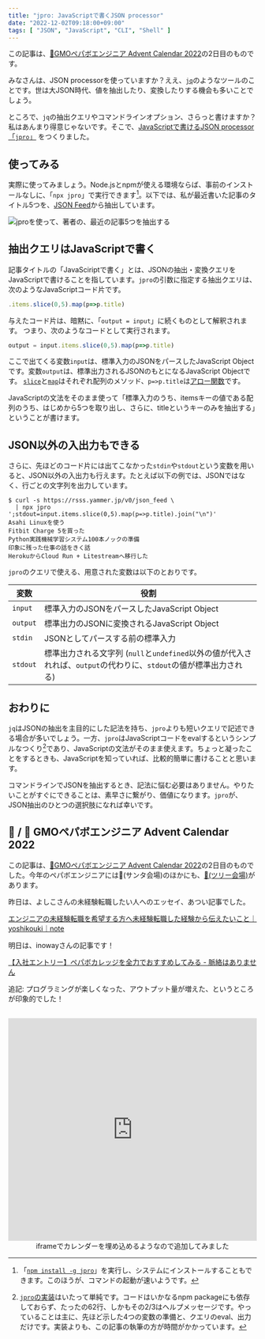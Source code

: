 ```yaml
---
title: "jpro: JavaScriptで書くJSON processor"
date: "2022-12-02T09:18:00+09:00"
tags: [ "JSON", "JavaScript", "CLI", "Shell" ]
---
```


この記事は、[🎅GMOペパボエンジニア Advent Calendar 2022](https://adventar.org/calendars/7722)の2日目のものです。

みなさんは、JSON processorを使っていますか？ええ、[`jq`](https://github.com/stedolan/jq)のようなツールのことです。世は大JSON時代、値を抽出したり、変換したりする機会も多いことでしょう。

ところで、`jq`の抽出クエリやコマンドラインオプション、さらっと書けますか？私はあんまり得意じゃないです。そこで、[JavaScriptで書けるJSON processor「`jpro`」](https://github.com/yammerjp/jpro) をつくりました。

## 使ってみる

実際に使ってみましょう。Node.jsとnpmが使える環境ならば、事前のインストールなしに、「`npx jpro`」で実行できます[^npx]。以下では、私が最近書いた記事のタイトル5つを、[JSON Feed](https://rsss.yammer.jp/v0/json_feed)から抽出しています。

[^npx]: 「[`npm install -g jpro`](https://www.npmjs.com/package/jpro)」を実行し、システムにインストールすることもできます。このほうが、コマンドの起動が速いようです。

![jproを使って、著者の、最近の記事5つを抽出する](https://blob.yammer.jp/jpro-feed-titles.gif)

## 抽出クエリはJavaScriptで書く

記事タイトルの「JavaSciriptで書く」とは、JSONの抽出・変換クエリをJavaScriptで書けることを指しています。`jpro`の引数に指定する抽出クエリは、次のようなJavaScriptコード片です。

```JavaScript
.items.slice(0,5).map(p=>p.title)
```

与えたコード片は、暗黙に、「`output = input`」に続くものとして解釈されます。
つまり、次のようなコードとして実行されます。

```JavaScript
output = input.items.slice(0,5).map(p=>p.title)
```

ここで出てくる変数`input`は、標準入力のJSONをパースしたJavaScript Objectです。変数`output`は、標準出力されるJSONのもとになるJavaScript Objectです。
[`slice`](https://developer.mozilla.org/ja/docs/Web/JavaScript/Reference/Global_Objects/Array/slice)と[`map`](https://developer.mozilla.org/ja/docs/Web/JavaScript/Reference/Global_Objects/Array/map)はそれぞれ配列のメソッド、`p=>p.title`は[アロー関数](https://developer.mozilla.org/ja/docs/Web/JavaScript/Reference/Functions/Arrow_functions)です。

JavaScriptの文法をそのまま使って「標準入力のうち、itemsキーの値である配列のうち、はじめから5つを取り出し、さらに、titleというキーのみを抽出する」ということが書けます。

## JSON以外の入出力もできる

さらに、先ほどのコード片には出てこなかった`stdin`や`stdout`という変数を用いると、JSON以外の入出力も行えます。たとえば以下の例では、JSONではなく、行ごとの文字列を出力しています。

```
$ curl -s https://rsss.yammer.jp/v0/json_feed \
  | npx jpro ';stdout=input.items.slice(0,5).map(p=>p.title).join("\n")'
Asahi Linuxを使う
Fitbit Charge 5を買った
Python実践機械学習システム100本ノックの準備
印象に残った仕事の話をきく話
HerokuからCloud Run + Litestreamへ移行した
```

`jpro`のクエリで使える、用意された変数は以下のとおりです。

| 変数 | 役割 |
| --- | --- |
| `input` | 標準入力のJSONをパースしたJavaScript Object |
| `output` | 標準出力のJSONに変換されるJavaScript Object |
| `stdin` | JSONとしてパースする前の標準入力|
| `stdout` | 標準出力される文字列 (`null`と`undefined`以外の値が代入されれば、`output`の代わりに、`stdout`の値が標準出力される) |

## おわりに

`jq`はJSONの抽出を主目的にした記法を持ち、`jpro`よりも短いクエリで記述できる場合が多いでしょう。一方、`jpro`はJavaScriptコードをevalするというシンプルなつくり[^implemention]であり、JavaScriptの文法がそのまま使えます。ちょっと凝ったことをするときも、JavaScriptを知っていれば、比較的簡単に書けることと思います。

[^implemention]: [`jpro`の実装](https://github.com/yammerjp/jpro/blob/eb8dea10be51879517ab3bc36a8a2164829e7f2d/index.js)はいたって単純です。コードはいかなるnpm packageにも依存しておらず、たったの62行、しかもその2/3はヘルプメッセージです。やっていることは主に、先ほど示した4つの変数の準備と、クエリのeval、出力だけです。実装よりも、この記事の執筆の方が時間がかかっています。

コマンドラインでJSONを抽出するとき、記法に悩む必要はありません。やりたいことがすぐにできることは、素早さに繋がり、価値になります。`jpro`が、JSON抽出のひとつの選択肢になれば幸いです。

## 🎅 / 🎄 GMOペパボエンジニア Advent Calendar 2022

この記事は、[🎅GMOペパボエンジニア Advent Calendar 2022](https://adventar.org/calendars/7722)の2日目のものでした。今年のペパボエンジニアには🎅(サンタ会場)のほかにも、[🎄(ツリー会場)](https://adventar.org/calendars/7784)があります。

昨日は、よしこさんの未経験転職したい人へのエッセイ、あつい記事でした。

[エンジニアの未経験転職を希望する方へ未経験転職した経験から伝えたいこと｜yoshikouki｜note](https://note.com/yoshikouki/n/n81b44928b656)

明日は、inowayさんの記事です！

[【入社エントリー】ペパボカレッジを全力でおすすめしてみる - 脈絡はありません](https://inoway46.hatenablog.com/entry/2022/12/03/141106)

追記: プログラミングが楽しくなった、アウトプット量が増えた、というところが印象的でした！

<div style="padding-top: 16px; text-align: center">
  <iframe src="https://adventar.org/calendars/7722/embed" width="100%" height="450" frameborder="0" loading="lazy"></iframe>
  <div>
      iframeでカレンダーを埋め込めるようなので追加してみました
  </div>
</div>
